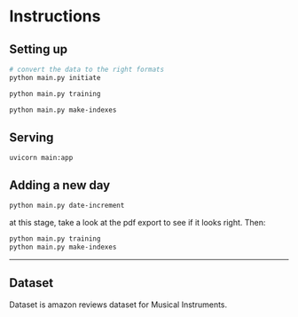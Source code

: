 # Instructions

## Setting up

```zsh
# convert the data to the right formats
python main.py initiate

python main.py training

python main.py make-indexes
```


## Serving

```
uvicorn main:app
```


## Adding a new day

```zsh
python main.py date-increment
```

at this stage, take a look at the pdf export to see if it looks right.
Then:


```zsh
python main.py training
python main.py make-indexes
```


----



## Dataset

Dataset is amazon reviews dataset for Musical Instruments.
